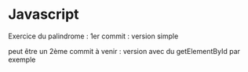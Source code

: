 # Javascript

Exercice du palindrome :
1er commit : version simple

peut être un 2ème commit à venir :
version avec du getElementById par exemple
